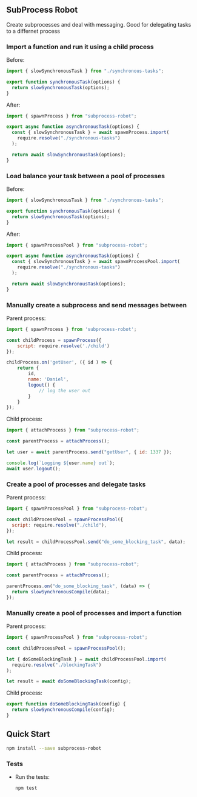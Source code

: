 ## SubProcess Robot

Create subprocesses and deal with messaging. Good for delegating tasks to a differnet process

### Import a function and run it using a child process

Before:

```javascript
import { slowSynchronousTask } from "./synchronous-tasks";

export function synchronousTask(options) {
  return slowSynchronousTask(options);
}
```

After:

```javascript
import { spawnProcess } from "subprocess-robot";

export async function asynchronousTask(options) {
  const { slowSynchronousTask } = await spawnProcess.import(
    require.resolve("./synchronous-tasks")
  );

  return await slowSynchronousTask(options);
}
```

### Load balance your task between a pool of processes

Before:

```javascript
import { slowSynchronousTask } from "./synchronous-tasks";

export function synchronousTask(options) {
  return slowSynchronousTask(options);
}
```

After:

```javascript
import { spawnProcessPool } from "subprocess-robot";

export async function asynchronousTask(options) {
  const { slowSynchronousTask } = await spawnProcessPool.import(
    require.resolve("./synchronous-tasks")
  );

  return await slowSynchronousTask(options);
}
```

### Manually create a subprocess and send messages between

Parent process:

```javascript
import { spawnProcess } from 'subprocess-robot';

const childProcess = spawnProcess({
    script: require.resolve('./child')
});

childProcess.on('getUser', ({ id ) => {
    return {
        id,
        name: 'Daniel',
        logout() {
            // log the user out
        }
    }
});
```

Child process:

```javascript
import { attachProcess } from "subprocess-robot";

const parentProcess = attachProcess();

let user = await parentProcess.send("getUser", { id: 1337 });

console.log(`Logging ${user.name} out`);
await user.logout();
```

### Create a pool of processes and delegate tasks

Parent process:

```javascript
import { spawnProcessPool } from "subprocess-robot";

const childProcessPool = spawnProcessPool({
  script: require.resolve("./child"),
});

let result = childProcessPool.send("do_some_blocking_task", data);
```

Child process:

```javascript
import { attachProcess } from "subprocess-robot";

const parentProcess = attachProcess();

parentProcess.on("do_some_blocking_task", (data) => {
  return slowSynchronousCompile(data);
});
```

### Manually create a pool of processes and import a function

Parent process:

```javascript
import { spawnProcessPool } from "subprocess-robot";

const childProcessPool = spawnProcessPool();

let { doSomeBlockingTask } = await childProcessPool.import(
  require.resolve("./blockingTask")
);

let result = await doSomeBlockingTask(config);
```

Child process:

```javascript
export function doSomeBlockingTask(config) {
  return slowSynchronousCompile(config);
}
```

## Quick Start

```bash
npm install --save subprocess-robot
```

### Tests

- Run the tests:

  ```bash
  npm test
  ```
